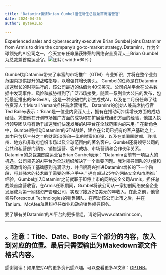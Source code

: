 ```yaml
---

title: 'Dataminr聘请Brian Gumbel担任新任总裁兼首席运营官'
date: 2024-04-26
author: ByteAILab

---
```


Experienced sales and cybersecurity executive Brian Gumbel joins Dataminr from Armis to drive the company’s go-to-market strategy.
Dataminr，作为全球领先的AI公司之一，今天宣布任命屡获殊荣的网络安全资深人士Brian Gumbel为总裁兼首席运营官。![图片](https://ai-techpark.com/wp-content/uploads/2024/04/Datam-960x540.jpg){ width=60% }

---
Gumbel为Dataminr带来了丰富的市场推广（GTM）专业知识，并将在整个业务范围内提供提升的战略指导，以增强其增长势头。
Gumbel的任命是在Dataminr加速增长的时期进行的，该公司最近的估值为40亿美元。公司的AI平台在公共数据中发现事件、风险和威胁得到了广泛市场接受，随着一系列重大公告的发布，包括最近推出的ReGenAI，这是一种突破性的新生成式AI，以及在二月份任命了硅谷资深人士Murali Nemani担任首席营销官。
Dataminr的创始人兼首席执行官Ted Bailey表示：“Brian是一位业内资深人士，拥有在推动可持续增长方面的成功经验。凭借他在开创市场推广方面的成功和在扩展全球组织方面的经验，他加入执行领导团队将有助于加速我们快速发展的AI平台在全球范围内的采用。”
在新角色中，Gumbel将推动Dataminr的GTM战略，建立在公司已拥有的客户基础之上，其中已包括三分之二的财富50强和一半的财富100强，以及在美国国防部、联邦、州、地方和非政府组织市场以及全球范围内的著名客户。Gumbel还将领导公司的公共和私营部门销售、销售运营、客户成功、市场营销和合作伙伴关系。
Dataminr的总裁兼首席运营官Brian Gumbel表示：“Dataminr面前有一项巨大的机遇。公司领先的AI平台为全球组织解决了一个重要问题。我对领导团队的力量和充满激情的员工基础感到充满活力，并且很高兴推进Dataminr增长的下一个阶段，将其强大的技术置于需要的客户手中。”
拥有超过25年的网络安全和市场推广经验，Gumbel加入Dataminr之前就职于即将上市的网络安全公司Armis，担任总裁兼首席营收官。在Armis任职期间，Gumbel将该公司从一家初创网络安全企业发展成为第一网络资产管理公司，实现了接近2亿美元的年收入。在此之前，他曾领导Forescout Technologies的销售团队，在帮助该公司上市之后，并在Tanium、McAfee和思科担任商业和政府销售领导职务。

要了解有关Dataminr的AI平台的更多信息，请访问www.dataminr.com。

---

。注意：Title、Date、Body 三个部分的内容，放入到对应的位置。最后只需要输出为Makedown源文件格式内容。
---
感谢阅读！如果您对AI的更多资讯感兴趣，可以查看更多AI文章：[GPTNB](https://gptnb.com)。